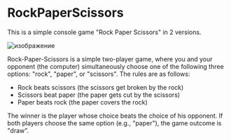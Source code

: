 # RockPaperScissors
This is a simple console game "Rock Paper Scissors" in 2 versions.

![изображение](https://github.com/rmmitev/RockPaperScissors/assets/146333024/1e38e722-fd63-412e-b18b-ad5891452f2a)

 
Rock-Paper-Scissors is a simple two-player game, where you and your opponent (the computer) simultaneously choose one of the following three options: "rock", "paper", or "scissors". The rules are as follows:

- Rock beats scissors (the scissors get broken by the rock)
- Scissors beat paper (the paper gets cut by the scissors)
- Paper beats rock (the paper covers the rock)

The winner is the player whose choice beats the choice of his opponent. If both players choose the same option (e.g., "paper"), the game outcome is "draw".

